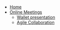 * [Home](/)
* [Online Meetings](online_meetings.md)
    * [Wallet presentation](online_meeting_wallet.md)
    * [Agile Collaboration](agile_collaboration.md)
